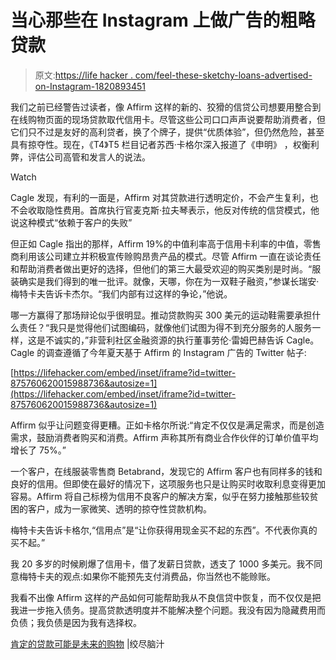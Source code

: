 # 当心那些在 Instagram 上做广告的粗略贷款

> 原文:[https://life hacker . com/feel-these-sketchy-loans-advertised-on-Instagram-1820893451](https://lifehacker.com/beware-those-sketchy-loans-advertised-on-instagram-1820893451)

我们之前已经警告过读者，像 Affirm 这样的新的、狡猾的信贷公司想要用整合到在线购物页面的现场贷款取代信用卡。尽管这些公司口口声声说要帮助消费者，但它们只不过是友好的高利贷者，换了个牌子，提供“优质体验”，但仍然危险，甚至具有掠夺性。现在，《T4》T5 栏目记者苏西·卡格尔深入报道了《申明》 ，权衡利弊，评估公司高管和发言人的说法。

Watch

Cagle 发现，有利的一面是，Affirm 对其贷款进行透明定价，不会产生复利，也不会收取隐性费用。首席执行官麦克斯·拉夫琴表示，他反对传统的信贷模式，他说这种模式“依赖于客户的失败”

但正如 Cagle 指出的那样，Affirm 19%的中值利率高于信用卡利率的中值，零售商利用该公司建立并积极宣传赊购昂贵产品的模式。尽管 Affirm 一直在谈论责任和帮助消费者做出更好的选择，但他们的第三大最受欢迎的购买类别是时尚。“服装确实是我们得到的唯一批评。就像，天哪，你在为一双鞋子融资，”参谋长瑞安·梅特卡夫告诉卡杰尔。“我们内部有过这样的争论，”他说。

哪一方赢得了那场辩论似乎很明显。推动贷款购买 300 美元的运动鞋需要承担什么责任？“我只是觉得他们试图编码，就像他们试图为得不到充分服务的人服务一样，这是不诚实的，”非营利社区金融资源的执行董事劳伦·雷姆巴赫告诉 Cagle。Cagle 的调查遵循了今年夏天基于 Affirm 的 Instagram 广告的 Twitter 帖子:

 [https://lifehacker.com/embed/inset/iframe?id=twitter-875760620015988736&autosize=1](https://lifehacker.com/embed/inset/iframe?id=twitter-875760620015988736&autosize=1) 

Affirm 似乎让问题变得更糟。正如卡格尔所说:“肯定不仅仅是满足需求，而是创造需求，鼓励消费者购买和消费。Affirm 声称其所有商业合作伙伴的订单价值平均增长了 75%。”

一个客户，在线服装零售商 Betabrand，发现它的 Affirm 客户也有同样多的钱和良好的信用。但即使在最好的情况下，这项服务也只是让购买时收取利息变得更加容易。Affirm 将自己标榜为信用不良客户的解决方案，似乎在努力接触那些较贫困的客户，成为一家微笑、透明的掠夺性贷款机构。

梅特卡夫告诉卡格尔,“信用点”是“让你获得用现金买不起的东西”。不代表你真的买不起。”

我 20 多岁的时候刷爆了信用卡，借了发薪日贷款，透支了 1000 多美元。我不同意梅特卡夫的观点:如果你不能预先支付消费品，你当然也不能赊账。

我看不出像 Affirm 这样的产品如何可能帮助我从不良信贷中恢复，而不仅仅是把我进一步拖入债务。提高贷款透明度并不能解决整个问题。我没有因为隐藏费用而负债；我负债是因为我有选择权。

[肯定的贷款可能是未来的购物](https://www.racked.com/2017/11/29/16710502/affirm-loan-shopping) |绞尽脑汁